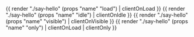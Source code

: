 {{ render "./say-hello" (props "name" "load") | clientOnLoad }}
{{ render "./say-hello" (props "name" "idle") | clientOnIdle }}
{{ render "./say-hello" (props "name" "visible") | clientOnVisible }}
{{ render "./say-hello" (props "name" "only") | clientOnLoad | clientOnly }}
